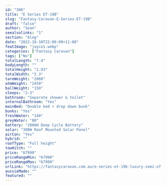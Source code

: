 ```yaml
---
id: "306"
title: "E Series ET-19B"
slug: "Fantasy-Caravan-E-Series-ET-19B"
draft: "false"
author: "Sean"
seealsolinks: "1"
section: "blog"
date: "2022-10-10T22:00:09+11:00"
featImage: "jayco1.webp"
categories: ["Fantasy Caravan"]
tags: ["No"]
totalLength: "7.4"
bodyLength: ""
totalHeight: "2.93"
totalWidth: "2.3"
tareWeight: "2060"
atmWeight: "2450"
ballWeight: "150"
sleeps: "2-3"
bathroom: "Separate shower & toilet"
internalBathroom: "Yes"
mainBed: "Double bed + drop down bunk"
bunks: "Yes"
freshWater: "140"
greyWater: "80"
battery: "200AH Deep Cycle Battery"
solar: "300W Roof Mounted Solar Panel"
airCon: "Yes"
hybrid: ""
roofType: "Full height"
towHitch: ""
price: "67990"
priceRangeMin: "67990"
priceRangeMax: "67990"
urlLink: "https://fantasycaravan.com.au/e-series-et-19b-luxury-semi-off-road-caravan-with-bunkand-ensuite/"
aussieMade: ""
featured: ""
---
```

